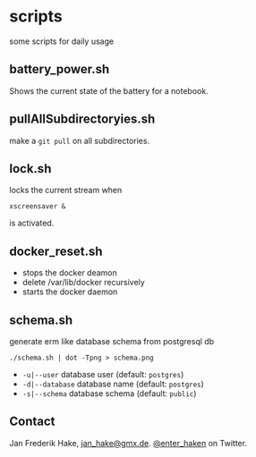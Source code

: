 scripts
=======

some scripts for daily usage

## battery_power.sh

Shows the current state of the battery for a notebook.

## pullAllSubdirectoryies.sh

make a `git pull` on all subdirectories.

## lock.sh

locks the current stream when 

    xscreensaver &

is activated.

## docker_reset.sh

* stops the docker deamon
* delete /var/lib/docker recursively
* starts the docker daemon

## schema.sh

generate erm like database schema from postgresql db

    ./schema.sh | dot -Tpng > schema.png

* `-u|--user` database user (default: `postgres`)
* `-d|--database` database name (default: `postgres`)
* `-s|--schema` database schema (default: `public`)

Contact
-------

Jan Frederik Hake, <jan_hake@gmx.de>. [@enter_haken](https://twitter.com/enter_haken) on Twitter.
